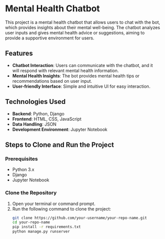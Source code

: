 # Mental Health Chatbot

This project is a mental health chatbot that allows users to chat with the bot, which provides insights about their mental well-being. The chatbot analyzes user inputs and gives mental health advice or suggestions, aiming to provide a supportive environment for users.

## Features
- **Chatbot Interaction**: Users can communicate with the chatbot, and it will respond with relevant mental health information.
- **Mental Health Insights**: The bot provides mental health tips or recommendations based on user input.
- **User-friendly Interface**: Simple and intuitive UI for easy interaction.

## Technologies Used
- **Backend**: Python, Django
- **Frontend**: HTML, CSS, JavaScript
- **Data Handling**: JSON
- **Development Environment**: Jupyter Notebook

## Steps to Clone and Run the Project

### Prerequisites
- Python 3.x
- Django
- Jupyter Notebook

### Clone the Repository
1. Open your terminal or command prompt.
2. Run the following command to clone the project:
   ```bash
   git clone https://github.com/your-username/your-repo-name.git
   cd your-repo-name
   pip install -r requirements.txt
   python manage.py runserver


   
